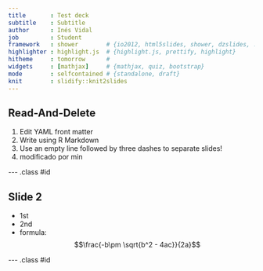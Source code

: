 ```yaml
---
title       : Test deck 
subtitle    : Subtitle
author      : Inés Vidal 
job         : Student
framework   : shower        # {io2012, html5slides, shower, dzslides, ...}
highlighter : highlight.js  # {highlight.js, prettify, highlight}
hitheme     : tomorrow      # 
widgets     : [mathjax]     # {mathjax, quiz, bootstrap}
mode        : selfcontained # {standalone, draft}
knit        : slidify::knit2slides
---
```


## Read-And-Delete

1. Edit YAML front matter
2. Write using R Markdown
3. Use an empty line followed by three dashes to separate slides!
4. modificado por min

--- .class #id 

## Slide 2
* 1st
* 2nd
* formula: $$\frac{-b\pm \sqrt{b^2 - 4ac}}{2a}$$



--- .class #id 


